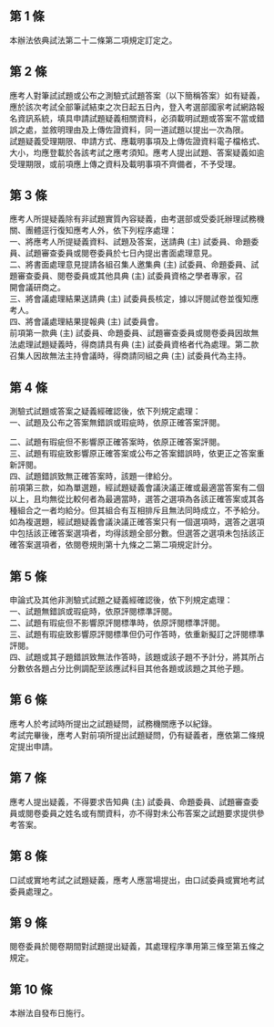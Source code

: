 第 1 條
-------
本辦法依典試法第二十二條第二項規定訂定之。

第 2 條
-------
應考人對筆試試題或公布之測驗式試題答案（以下簡稱答案）如有疑義，  
應於該次考試全部筆試結束之次日起五日內，登入考選部國家考試網路報  
名資訊系統，填具申請試題疑義相關資料，必須載明試題或答案不當或錯  
誤之處，並敘明理由及上傳佐證資料，同一道試題以提出一次為限。  
試題疑義受理期限、申請方式、應載明事項及上傳佐證資料電子檔格式、  
大小，均應登載於各該考試之應考須知。應考人提出試題、答案疑義如逾  
受理期限，或前項應上傳之資料及載明事項不齊備者，不予受理。

第 3 條
-------
應考人所提疑義除有非試題實質內容疑義，由考選部或受委託辦理試務機  
關、團體逕行復知應考人外，依下列程序處理：                        
一、將應考人所提疑義資料、試題及答案，送請典 (主) 試委員、命題委  
    員、試題審查委員或閱卷委員於七日內提出書面處理意見。          
二、將書面處理意見提請各組召集人邀集典 (主) 試委員、命題委員、試  
    題審查委員、閱卷委員或其他具典 (主) 試委員資格之學者專家，召  
    開會議研商之。                                                
三、將會議處理結果送請典 (主) 試委員長核定，據以評閱試卷並復知應  
    考人。                                                        
四、將會議處理結果提報典 (主) 試委員會。                          
前項第一款典 (主) 試委員、命題委員、試題審查委員或閱卷委員因故無  
法處理試題疑義時，得商請具有典 (主) 試委員資格者代為處理。第二款  
召集人因故無法主持會議時，得商請同組之典 (主) 試委員代為主持。

第 4 條
-------
測驗式試題或答案之疑義經確認後，依下列規定處理：   
一、試題及公布之答案無錯誤或瑕疵時，依原正確答案評閱。  
  
二、試題有瑕疵但不影響原正確答案時，依原正確答案評閱。　　　　　  
三、試題有瑕疵致影響原正確答案或公布之答案錯誤時，依更正之答案重  
    新評閱。　　　　　　　  
四、試題錯誤致無正確答案時，該題一律給分。  
前項第三款，如為單選題，經試題疑義會議決議正確或最適當答案有二個  
以上，且均無從比較何者為最適當時，選答之選項為各該正確答案或其各  
種組合之一者均給分。但其組合有互相排斥且無法同時成立，不予給分。  
如為複選題，經試題疑義會議決議正確答案只有一個選項時，選答之選項  
中包括該正確答案選項者，均得該題全部分數。但選答之選項未包括該正  
確答案選項者，依閱卷規則第十九條之二第二項規定計分。

第 5 條
-------
申論式及其他非測驗式試題之疑義經確認後，依下列規定處理：  
一、試題無錯誤或瑕疵時，依原評閱標準評閱。  
二、試題有瑕疵但不影響原評閱標準時，依原評閱標準評閱。  
三、試題有瑕疵致影響原評閱標準但仍可作答時，依重新擬訂之評閱標準  
    評閱。  
四、試題或其子題錯誤致無法作答時，該題或該子題不予計分，將其所占  
    分數依各題占分比例調配至該應試科目其他各題或該題之其他子題。

第 6 條
-------
應考人於考試時所提出之試題疑問，試務機關應予以紀錄。  
考試完畢後，應考人對前項所提出試題疑問，仍有疑義者，應依第二條規  
定提出申請。

第 7 條
-------
應考人提出疑義，不得要求告知典 (主) 試委員、命題委員、試題審查委  
員或閱卷委員之姓名或有關資料，亦不得對未公布答案之試題要求提供參  
考答案。

第 8 條
-------
口試或實地考試之試題疑義，應考人應當場提出，由口試委員或實地考試  
委員處理之。

第 9 條
-------
閱卷委員於閱卷期間對試題提出疑義，其處理程序準用第三條至第五條之  
規定。

第 10 條
--------
本辦法自發布日施行。

